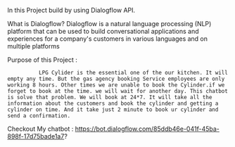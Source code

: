 In this Project build by using Dialogflow API. 

What is Dialogflow?
      Dialogflow is a natural language processing (NLP) platform that can be used to build conversational applications and experiences for a company's customers in various languages and on multiple platforms
      
 Purpose of this Project :
              
              LPG Cylider is the essential one of the our kitchen. It will empty any time. But the gas agency booking Service employees are only working 8 hours. Other times we are unable to book the Cylinder.if we forget to book at the time. we will wait for another day. This chatbot is solve that problem. We will book at 24*7. It will take all the information about the customers and book the cylinder and getting a cylinder on time. And it take just 2 minute to book ur cylinder and send a confirmation.
              
Checkout My chatbot : https://bot.dialogflow.com/85ddb46e-041f-45ba-898f-17d75bade1a7?
